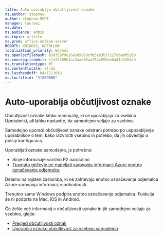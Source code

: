 ```yaml
---
title: Auto-uporablja občutljivost oznake
ms.author: stephow
author: stephow-MSFT
manager: laurawi
ms.date: ''
ms.audience: admin
ms.topic: article
ms.prod: office-online-server
ROBOTS: NOINDEX, NOFOLLOW
localization_priority: Normal
ms.openlocfilehash: 65d359f9826e689963cfe5e83b37227cbadd526b
ms.sourcegitcommit: ffe2f489b1ac3aae62aa784c959da6a41c3261eb
ms.translationtype: MT
ms.contentlocale: sl-SI
ms.lasthandoff: 04/17/2019
ms.locfileid: "31909560"
---
```

# <a name="auto-apply-sensitivity-labels"></a>Auto-uporablja občutljivost oznake

Občutljivost oznake lahko mannually, ki se uporabljajo za vsebino Uporabniki, ali lahko nastavite, da samodejno veljajo za vsebino.

Samodejno uporabi občutljivost oznake odstrani potrebo po usposabljanje uporabnikov o tem, kako razvrstiti vsebino in potrebo, da jih obvestijo o policy konfiguracij.

Uporabljati oznake samodejno, je potrebno:

- Sinje informacije varstvo P2 naročnino
- [Travnato gričevje ter napeljati varovanja informacij Azure enotno označevanje odjemalca](https://docs.microsoft.com/en-us/azure/information-protection/rms-client/install-unifiedlabelingclient-app)

Delamo na rojsten zaslomba, ki ne zahtevajo enotno označevanje odjemalca Azure varovanja informacij v prihodnosti.

Trenutno samo Windows podpira enotno označevanje odjemalca.  Funkcija še ni podprta na Mac, iOS in Android.

Če želite več informacij o občutljivosti oznake in jih samodejno veljajo za vsebino, glejte:

- [Pregled občutljivosti oznak](https://docs.microsoft.com/en-us/office365/securitycompliance/sensitivity-labels)
- [Uporablja oznako občutljivost za vsebino samodejno](https://docs.microsoft.com/en-us/office365/securitycompliance/apply_sensitivity_label_automatically)